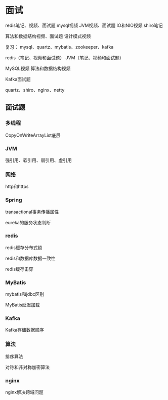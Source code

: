 # 面试

redis笔记、视频、面试题
mysql视频
JVM视频、面试题
IO和NIO视频
shiro笔记

算法和数据结构视频、面试题
设计模式视频

复习：
mysql、quartz、mybatis、zookeeper、kafka



redis（笔记、视频和面试题）
JVM（笔记、视频和面试题）

MySQL视频
算法和数据结构视频

Kafka面试题

quartz、shiro、nginx、netty



## 面试题

### 多线程

CopyOnWriteArrayList底层

### JVM

强引用、软引用、弱引用、虚引用

### 网络

http和https

### Spring

transactional事务传播属性

eureka的服务状态判断

### redis

redis缓存分布式锁

redis和数据库数据一致性

redis缓存击穿

### MyBatis

mybatis和jdbc区别

MyBatis延迟加载

### Kafka

Kafka存储数据顺序

### 算法

排序算法

对称和非对称加密算法

### nginx

nginx解决跨域问题

